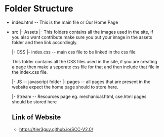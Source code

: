 # Folder Structure
- index.html     -- This is the main file or Our Home Page

- src
  |- Assets
    |- This folders contains all the images used in the site, if you also want contribute make sure you put your image in the assets folder and then link accordingly.

  |- CSS
     |- index.css   -- main css file to be linked in the css file

     This folder contains all the CSS files used in the site, if you are creating a page then make a seperate css file for that and then include that file in the index.css file. 

  |- JS             -- javascript folder
  |- pages          -- all pages that are present in the website expect the home page should to store here.

  |- Stream         -- Resources page eg. mechanical.html, cse.html pages should be stored here
  
  ## Link of Website
  - https://tier3guy.github.io/SCC-V2.0/
